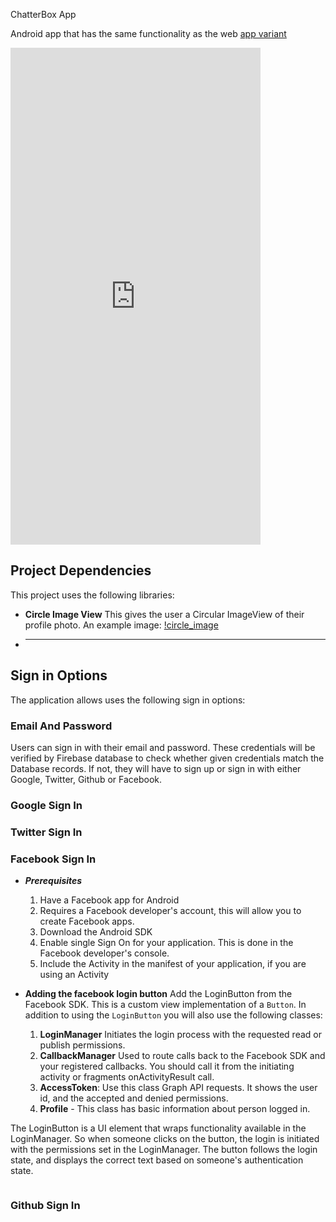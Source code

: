 ChatterBox App

Android app that has the same functionality as the web [app variant ](https://github.com/BrianLusina/Chatterbox)

<iframe src="https://appetize.io/embed/3aqmq2pq9bzn60q7u83x4evqzm?device=nexus5&scale=100&autoplay=false&orientation=portrait&deviceColor=black" width="400px" height="795px" frameborder="0" scrolling="no"></iframe>

## Project Dependencies

This project uses the following libraries:

+ __Circle Image View__
    This gives the user a Circular ImageView of their profile photo. An example image:
    [!circle_image](https://camo.githubusercontent.com/e17a2a83e3e205a822d27172cb3736d4f441344d/68747470733a2f2f7261772e6769746875622e636f6d2f68646f64656e686f662f436972636c65496d616765566965772f6d61737465722f73637265656e73686f742e706e67)

+ ____
   
## Sign in Options

The application allows uses the following sign in options:

### Email And Password

Users can sign in with their email and password. These credentials will be verified by Firebase database to check whether given credentials match the Database records. If not, they will have to sign up or sign in with either Google, Twitter, Github or Facebook.

### Google Sign In


### Twitter Sign In

### Facebook Sign In
    
+ ___Prerequisites___
    1. Have a Facebook app for Android
    2. Requires a Facebook developer's account, this will allow you to create Facebook apps.
    3. Download the Android SDK
    4. Enable single Sign On for your application.
        This is done in the Facebook developer's console.
    5. Include the Activity in the manifest of your application, if you are using an Activity
    
+ __Adding the facebook login button__
    Add the LoginButton from the Facebook SDK. This is a custom view implementation of a `Button`. In addition to using the `LoginButton` you will also use the following classes:
     1. **LoginManager**  Initiates the login process with the requested read or publish permissions.
     2. **CallbackManager** Used to route calls back to the Facebook SDK and your registered callbacks. You should call it from the initiating activity or fragments onActivityResult call.
     3. **AccessToken**: Use this class Graph API requests. It shows the user id, and the accepted and denied permissions.
     4. **Profile** - This class has basic information about person logged in.

The LoginButton is a UI element that wraps functionality available in the LoginManager. So when someone clicks on the button, the login is initiated with the permissions set in the LoginManager. The button follows the login state, and displays the correct text based on someone's authentication state.

```xml


```

### Github Sign In



